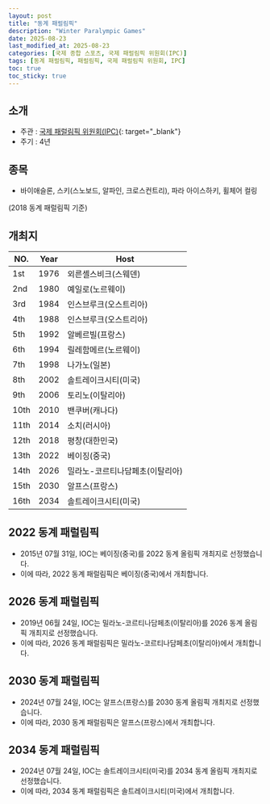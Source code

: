 ```yaml
---
layout: post
title: "동계 패럴림픽"
description: "Winter Paralympic Games"
date: 2025-08-23
last_modified_at: 2025-08-23
categories: [국제 종합 스포츠, 국제 패럴림픽 위원회(IPC)]
tags: [동계 패럴림픽, 패럴림픽, 국제 패럴림픽 위원회, IPC]
toc: true
toc_sticky: true
---
```

## 소개
* 주관 : [국제 패럴림픽 위원회(IPC)](https://www.paralympic.org/){: target="_blank"}
* 주기 : 4년

## 종목
* 바이애슬론, 스키(스노보드, 알파인, 크로스컨트리), 파라 아이스하키, 휠체어 컬링

(2018 동계 패럴림픽 기준)

## 개최지

<html>
    <head>
        <meta charset="UTF-8">
    </head>
    <body>
        <table>
            <thead>
                <tr class="header-row">
                    <th class="col-no">NO.</th>
                    <th class="col-year">Year</th>
                    <th class="col-host">Host</th>
                </tr>
            </thead>
            <tbody>
                <tr>
                    <td>1st</td>
                    <td>1976</td>
                    <td>외른셸스비크(스웨덴)</td>
                </tr>
                <tr>
                    <td>2nd</td>
                    <td>1980</td>
                    <td>예일로(노르웨이)</td>
                </tr>
                <tr>
                    <td>3rd</td>
                    <td>1984</td>
                    <td>인스브루크(오스트리아)</td>
                </tr>
                <tr>
                    <td>4th</td>
                    <td>1988</td>
                    <td>인스브루크(오스트리아)</td>
                </tr>
                <tr>
                    <td>5th</td>
                    <td>1992</td>
                    <td>알베르빌(프랑스)</td>
                </tr>
                <tr>
                    <td>6th</td>
                    <td>1994</td>
                    <td>릴레함메르(노르웨이)</td>
                </tr>
                <tr>
                    <td>7th</td>
                    <td>1998</td>
                    <td>나가노(일본)</td>
                </tr>
                <tr>
                    <td>8th</td>
                    <td>2002</td>
                    <td>솔트레이크시티(미국)</td>
                </tr>
                <tr>
                    <td>9th</td>
                    <td>2006</td>
                    <td>토리노(이탈리아)</td>
                </tr>
                <tr>
                    <td>10th</td>
                    <td>2010</td>
                    <td>밴쿠버(캐나다)</td>
                </tr>
                <tr>
                    <td>11th</td>
                    <td>2014</td>
                    <td>소치(러시아)</td>
                </tr>
                <tr class="korea-host-bg">
                    <td><span class="korea-host">12th</span></td>
                    <td><span class="korea-host">2018</span></td>
                    <td><span class="korea-host">평창(대한민국)</span></td>
                </tr>
                <tr>
                    <td>13th</td>
                    <td>2022</td>
                    <td>베이징(중국)</td>
                </tr>
                <tr>
                    <td>14th</td>
                    <td>2026</td>
                    <td>밀라노-코르티나담페초(이탈리아)</td>
                </tr>
                <tr>
                    <td>15th</td>
                    <td>2030</td>
                    <td>알프스(프랑스)</td>
                </tr>
                <tr>
                    <td>16th</td>
                    <td>2034</td>
                    <td>솔트레이크시티(미국)</td>
                </tr>
            </tbody>
        </table>
    </body>
</html>

## 2022 동계 패럴림픽
* 2015년 07월 31일, IOC는 <span class="foreign-host">베이징(중국)</span>를 2022 동계 올림픽 개최지로 선정했습니다.
* 이에 따라, 2022 동계 패럴림픽은 <span class="foreign-host">베이징(중국)</span>에서 개최합니다.

## 2026 동계 패럴림픽
* 2019년 06월 24일, IOC는 <span class="foreign-host">밀라노-코르티나담페초(이탈리아)</span>를 2026 동계 올림픽 개최지로 선정했습니다.
* 이에 따라, 2026 동계 패럴림픽은 <span class="foreign-host">밀라노-코르티나담페초(이탈리아)</span>에서 개최합니다.

## 2030 동계 패럴림픽
* 2024년 07월 24일, IOC는 <span class="foreign-host">알프스(프랑스)</span>를 2030 동계 올림픽 개최지로 선정했습니다.
* 이에 따라, 2030 동계 패럴림픽은 <span class="foreign-host">알프스(프랑스)</span>에서 개최합니다.

## 2034 동계 패럴림픽
* 2024년 07월 24일, IOC는 <span class="foreign-host">솔트레이크시티(미국)</span>를 2034 동계 올림픽 개최지로 선정했습니다.
* 이에 따라, 2034 동계 패럴림픽은 <span class="foreign-host">솔트레이크시티(미국)</span>에서 개최합니다.
